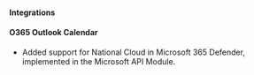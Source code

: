 #### Integrations

#### O365 Outlook Calendar

- Added support for National Cloud in Microsoft 365 Defender, implemented in the Microsoft API Module.